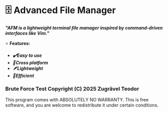 # 🗄️ Advanced File Manager
***"AFM is a lightweight terminal file manager inspired by command-driven interfaces like Vim."***

⭐ **Features:**
- ***✔️Easy to use***
- ***🐧Cross platform***
- ***🪶Lightweight***
- ***📂Efficient***

### Brute Force Test  Copyright (C) 2025  Zugrăvel Teodor
This program comes with ABSOLUTELY NO WARRANTY.
This is free software, and you are welcome to redistribute it under certain conditions.
